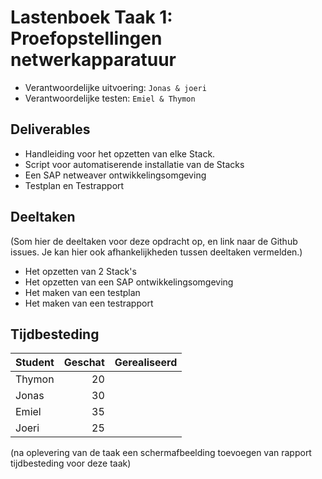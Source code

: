 # Lastenboek Taak 1: Proefopstellingen netwerkapparatuur

* Verantwoordelijke uitvoering: `Jonas & joeri`
* Verantwoordelijke testen: `Emiel & Thymon`

## Deliverables

* Handleiding voor het opzetten van elke Stack.
* Script voor automatiserende installatie van de Stacks
* Een SAP netweaver ontwikkelingsomgeving
* Testplan en Testrapport

## Deeltaken

(Som hier de deeltaken voor deze opdracht op, en link naar de Github issues. Je kan hier ook afhankelijkheden tussen deeltaken vermelden.)

* Het opzetten van 2 Stack's
* Het opzetten van een SAP ontwikkelingsomgeving
* Het maken van een testplan
* Het maken van een testrapport


## Tijdbesteding

| Student  | Geschat | Gerealiseerd |
| :---     |    ---: |         ---: |
| Thymon   |    20   |              |
| Jonas    |   30   |              |
| Emiel    |    35    |              |
| Joeri    |   25    |              |

(na oplevering van de taak een schermafbeelding toevoegen van rapport tijdbesteding voor deze taak)
